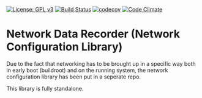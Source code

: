 [![License: GPL v3](https://img.shields.io/badge/License-GPL%20v3-blue.svg)](http://www.gnu.org/licenses/gpl-3.0)
[![Build Status](https://travis-ci.org/SecuredByTHEM/ndr-netcfg.svg?branch=master)](https://travis-ci.org/SecuredByTHEM/ndr-netcfg) 
[![codecov](https://codecov.io/gh/SecuredByTHEM/ndr-netcfg/branch/master/graph/badge.svg)](https://codecov.io/gh/SecuredByTHEM/ndr-netcfg)
[![Code Climate](https://codeclimate.com/github/SecuredByTHEM/ndr-netcfg/badges/gpa.svg)](https://codeclimate.com/github/SecuredByTHEM/ndr-netcfg)

# Network Data Recorder (Network Configuration Library)
Due to the fact that networking has to be brought up in a specific way both in early boot (buildroot) and on the running system, the network configuration library has been put in a seperate repo.

This library is fully standalone.
